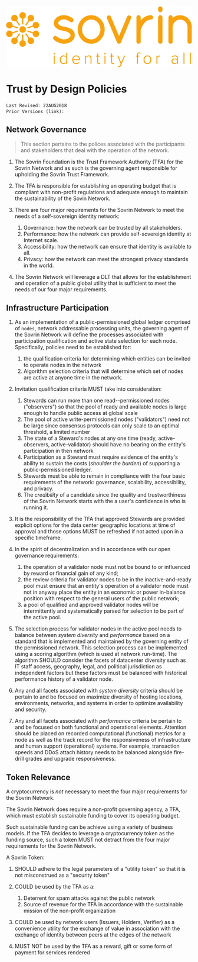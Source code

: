 ![logo](../images/banner.png)

# Trust by Design Policies
```
Last Revised: 22AUG2018
Prior Versions (link):

```
## Network Governance
>This section pertains to the polices associated with the participants and stakeholders that deal with the operation of the network.

1. The Sovrin Foundation is the Trust Framework Authority (TFA) for the Sovrin Network and as such is the governing agent responsible for upholding the Sovrin Trust Framework.

1. The TFA is responsible for establishing an operating budget that is compliant with non-profit regulations and adequate enough to maintain the sustainability of the Sovin Network.  

1. There are four major requirements for the Sovrin Network to meet the needs of a self-sovereign identity network:

   1. Governance: how the network can be trusted by all stakeholders.
   1. Performance: how the network can provide self-sovereign identity at Internet scale.
   1. Accessibility: how the network can ensure that identity is available to all.
   1. Privacy: how the network can meet the strongest privacy standards in the world.

1. The Sovrin Network will leverage a DLT that allows for the establishment and operation of a public global utility that is sufficient to meet the needs of our four major requirements.

## Infrastructure Participation
1. As an implementation of a public-permissioned global ledger comprised of ```nodes```, network addressable processing units, the governing agent of the Sovrin Network will define the processes associated with participation qualification and active state selection for each node. Specifically, policies need to be established for:

   1. the qualification criteria for determining which entities can be invited to operate nodes in the network
   1. Algorithm selection criteria that will determine which set of nodes are active at anyone time in the network.

1. Invitation qualification criteria MUST take into consideration:

   1. Stewards can run more than one read--permissioned nodes ("observers") so that the pool of ready and available nodes is large enough to handle public access at global scale
   1. The pool of active write-permissioned nodes ("validators") need not be large since consensus protocols can only scale to an optimal threshold, a limited number
   1. The state of a Steward's nodes at any one time (ready, active-observers, active-validator) should have no bearing on the entity's participation in then network
   1. Participation as a Steward must require evidence of the entity's ability to sustain the costs (*shoulder the burden*) of supporting a public-permissioned ledger.
   1. Stewards must be able to remain in compliance with the four basic requirements of the network: governance, scalability, accessibility, and privacy.
   1. The *credibility* of a candidate since the quality and trustworthiness of the Sovrin Network starts with the a user's confidence in who is running it.

1. It is the responsibility of the TFA that approved Stewards are provided explicit options for the data center geographic locations at time of approval and those options MUST be refreshed if not acted upon in a specific timeframe.

1. In the spirit of decentralization and in accordance with our open governance requirements:

   1. the operation of a validator node must not be bound to or influenced by reward or financial gain of any kind;
   1. the review criteria for validator nodes to be in the inactive-and-ready pool must ensure that an entity's operation of a validator node must not in anyway place the entity in an economic or power in-balance position with respect to the general users of the public network;  
   1. a pool of qualified and approved validator nodes will be intermittently and systematically parsed for selection to be part of the active pool.

1. The selection process for validator nodes in the active pool needs to balance between *system diversity* and *performance* based on a standard that is implemented and maintained by the governing entity of the permissioned network. This selection process can be implemented using a scoring algorithm (which is used at network run-time). The algorithm  SHOULD consider the facets of datacenter diversity such as IT staff access, geography, legal, and political jurisdiction as independent factors but these factors must be balanced with historical performance history of a validator node.

1. Any and all facets associated with *system diversity* criteria should be pertain to and be focused on maximize diversity of hosting locations, environments, networks, and systems in order to optimize availability and security.

1. Any and all facets associated with *performance* criteria be pertain to and be focused on both functional and operational elements. Attention should be placed on recorded computational (functional) metrics for a node as well as the track record for the responsiveness of infrastructure and human support (operational) systems. For example, transaction speeds and DDoS attach history needs to be balanced alongside fire-drill grades and upgrade responsiveness.

## Token Relevance
A cryptocurrency is *not* necessary to meet the four major requirements for the Sovrin Network.

The Sovrin Network does require a non-profit governing agency, a TFA, which must establish sustainable funding to cover its operating budget.

Such sustainable funding can be achieve using a variety of business models. If the TFA decides to leverage a cryptocurrency token as the funding source, such a token MUST not detract from the four major requirements for the Sovrin Network.

A Sovrin Token:

1. SHOULD adhere to the legal parameters of a "utility token" so that it is not misconstrued as a "security token"
1. COULD be used by the TFA as a:

   1. Deterrent for spam attacks against the public network
   1. Source of revenue for the TFA in accordance with the sustainable mission of the non-profit organization

1. COULD be used by network users (Issuers, Holders, Verifier) as a convenience utility for the exchange of value in association with the exchange of identity between peers at the edges of the network
1. MUST NOT be used by the TFA as a reward, gift or some form of payment for services rendered
